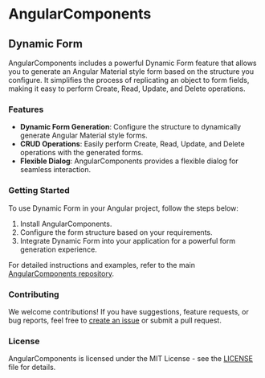 # AngularComponents

## Dynamic Form

AngularComponents includes a powerful Dynamic Form feature that allows you to generate an Angular Material style form based on the structure you configure. It simplifies the process of replicating an object to form fields, making it easy to perform Create, Read, Update, and Delete operations.

### Features

- **Dynamic Form Generation**: Configure the structure to dynamically generate Angular Material style forms.
- **CRUD Operations**: Easily perform Create, Read, Update, and Delete operations with the generated forms.
- **Flexible Dialog**: AngularComponents provides a flexible dialog for seamless interaction.

### Getting Started

To use Dynamic Form in your Angular project, follow the steps below:

1. Install AngularComponents.
2. Configure the form structure based on your requirements.
3. Integrate Dynamic Form into your application for a powerful form generation experience.

For detailed instructions and examples, refer to the main [AngularComponents repository](https://github.com/UtopikGoodies/angular-components).

### Contributing

We welcome contributions! If you have suggestions, feature requests, or bug reports, feel free to [create an issue](https://github.com/UtopikGoodies/angular-components/issues) or submit a pull request.

### License

AngularComponents is licensed under the MIT License - see the [LICENSE](LICENSE) file for details.
